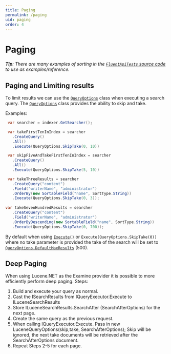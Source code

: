 ```yaml
---
title: Paging
permalink: /paging
uid: paging
order: 4
---
```


Paging
===

_**Tip**: There are many examples of sorting in the [`FluentApiTests` source code](https://github.com/Shazwazza/Examine/blob/master/src/Examine.Test/Search/FluentApiTests.cs) to use as examples/reference._

## Paging and Limiting results

To limit results we can use the [`QueryOptions`](xref:Examine.Search.QueryOptions) class when executing a search query. The [`QueryOptions`](xref:Examine.Search.QueryOptions) class provides the ability to skip and take.

Examples:

```csharp
 var searcher = indexer.GetSearcher();

 var takeFirstTenInIndex = searcher
   .CreateQuery()
   .All()
   .Execute(QueryOptions.SkipTake(0, 10))

 var skipFiveAndTakeFirstTenInIndex = searcher
   .CreateQuery()
   .All()
   .Execute(QueryOptions.SkipTake(5, 10))

 var takeThreeResults = searcher
   .CreateQuery("content")
   .Field("writerName", "administrator")
   .OrderBy(new SortableField("name", SortType.String))
   .Execute(QueryOptions.SkipTake(0, 3));
   
var takeSevenHundredResults = searcher
   .CreateQuery("content")
   .Field("writerName", "administrator")
   .OrderByDescending(new SortableField("name", SortType.String))
   .Execute(QueryOptions.SkipTake(0, 700));
```

By default when using [`Execute()`](xref:Examine.Search.IQueryExecutor#Examine_Search_IQueryExecutor_Execute_Examine_Search_QueryOptions_) or `Execute(QueryOptions.SkipTake(0))` where no take parameter is provided the take of the search will be set to [`QueryOptions.DefaultMaxResults`](xref:Examine.Search.QueryOptions#Examine_Search_QueryOptions_DefaultMaxResults) (500).

## Deep Paging

When using Lucene.NET as the Examine provider it is possible to more efficiently perform deep paging.
Steps:

1. Build and execute your query as normal.
2. Cast the ISearchResults from IQueryExecutor.Execute to ILuceneSearchResults
3. Store ILuceneSearchResults.SearchAfter (SearchAfterOptions) for the next page.
4. Create the same query as the previous request.
5. When calling IQueryExecutor.Execute. Pass in new LuceneQueryOptions(skip,take, SearchAfterOptions); Skip will be ignored, the next take documents will be retrieved after the SearchAfterOptions document.
6. Repeat Steps 2-5 for each page.